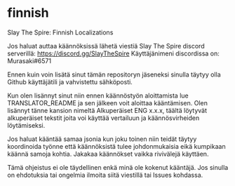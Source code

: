 # finnish
Slay The Spire: Finnish Localizations

Jos haluat auttaa käännöksissä lähetä viestiä Slay The Spire discord serverillä: https://discord.gg/SlayTheSpire
Käyttäjänimeni discordissa on: Murasaki#6571

Ennen kuin voin lisätä sinut tämän repositoryn jäseneksi sinulla täytyy olla Github käyttäjätili ja vahvistettu
sähköposti.

Kun olen lisännyt sinut niin ennen käännöstyön aloittamista lue TRANSLATOR_README ja sen jälkeen voit aloittaa
kääntämisen. Olen lisännyt tänne kansion nimeltä Alkuperäiset ENG x.x.x, täältä löytyvät alkuperäiset tekstit joita
voi käyttää vertailuun ja käännösvirheiden löytämiseksi.

Jos haluat kääntää samaa jsonia kun joku toinen niin teidät täytyy koordinoida työnne että käännöksistä tulee
johdonmukaisia eikä kumpikaan käännä samoja kohtia. Jakakaa käännökset vaikka rivivälejä käyttäen.

Tämä ohjeistus ei ole täydellinen enkä minä ole kokenut kääntäjä. Jos sinulla on ehdotuksia tai ongelmia ilmoita siitä
viestillä tai Issues kohdassa.
